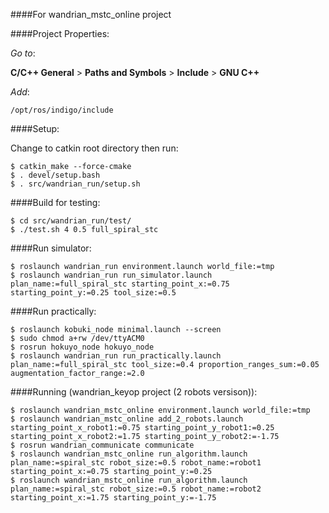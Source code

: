 ####For wandrian_mstc_online project

####Project Properties:


_Go to_: 

__C/C++ General__ > __Paths and Symbols__ > __Include__ > __GNU C++__

_Add_:

 `/opt/ros/indigo/include`
 
####Setup:

Change to catkin root directory then run:

    $ catkin_make --force-cmake
    $ . devel/setup.bash
    $ . src/wandrian_run/setup.sh

####Build for testing:

    $ cd src/wandrian_run/test/
    $ ./test.sh 4 0.5 full_spiral_stc

####Run simulator:

    $ roslaunch wandrian_run environment.launch world_file:=tmp
    $ roslaunch wandrian_run run_simulator.launch plan_name:=full_spiral_stc starting_point_x:=0.75 starting_point_y:=0.25 tool_size:=0.5

####Run practically:

    $ roslaunch kobuki_node minimal.launch --screen
    $ sudo chmod a+rw /dev/ttyACM0
    $ rosrun hokuyo_node hokuyo_node
    $ roslaunch wandrian_run run_practically.launch plan_name:=full_spiral_stc tool_size:=0.4 proportion_ranges_sum:=0.05 augmentation_factor_range:=2.0

####Running (wandrian_keyop project (2 robots versison)):

    $ roslaunch wandrian_mstc_online environment.launch world_file:=tmp
    $ roslaunch wandrian_mstc_online add_2_robots.launch starting_point_x_robot1:=0.75 starting_point_y_robot1:=0.25 starting_point_x_robot2:=1.75 starting_point_y_robot2:=-1.75
    $ rosrun wandrian_communicate communicate
    $ roslaunch wandrian_mstc_online run_algorithm.launch plan_name:=spiral_stc robot_size:=0.5 robot_name:=robot1 starting_point_x:=0.75 starting_point_y:=0.25
    $ roslaunch wandrian_mstc_online run_algorithm.launch plan_name:=spiral_stc robot_size:=0.5 robot_name:=robot2 starting_point_x:=1.75 starting_point_y:=-1.75
